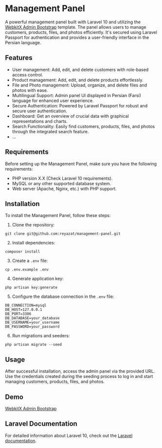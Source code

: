 # Management Panel

A powerful management panel built with Laravel 10 and utilizing the [WebkitX Admin Bootstrap](https://themeforest.net/item/webkitx-admin-bootstrap-admin-dashboard-template-user-interface/27691720) template. The panel allows users to manage customers, products, files, and photos efficiently. It's secured using Laravel Passport for authentication and provides a user-friendly interface in the Persian language.

## Features

- User management: Add, edit, and delete customers with role-based access control.
- Product management: Add, edit, and delete products effortlessly.
- File and Photo management: Upload, organize, and delete files and photos with ease.
- Multilingual Support: Admin panel UI displayed in Persian (Farsi) language for enhanced user experience.
- Secure Authentication: Powered by Laravel Passport for robust and secure user authentication.
- Dashboard: Get an overview of crucial data with graphical representations and charts.
- Search Functionality: Easily find customers, products, files, and photos through the integrated search feature.
- ...

## Requirements

Before setting up the Management Panel, make sure you have the following requirements:

- PHP version X.X (Check Laravel 10 requirements).
- MySQL or any other supported database system.
- Web server (Apache, Nginx, etc.) with PHP support.

## Installation

To install the Management Panel, follow these steps:

1. Clone the repository:

```
git clone git@github.com:reyazat/management-panel.git
```

2. Install dependencies:

```
composer install
```

3. Create a `.env` file:

```
cp .env.example .env
```

4. Generate application key:

```
php artisan key:generate
```

5. Configure the database connection in the `.env` file:

```
DB_CONNECTION=mysql
DB_HOST=127.0.0.1
DB_PORT=3306
DB_DATABASE=your_database
DB_USERNAME=your_username
DB_PASSWORD=your_password
```

6. Run migrations and seeders:

```
php artisan migrate --seed
```
## Usage

After successful installation, access the admin panel via the provided URL. Use the credentials created during the seeding process to log in and start managing customers, products, files, and photos.

## Demo

[WebkitX Admin Bootstrap](https://themeforest.net/item/webkitx-admin-bootstrap-admin-dashboard-template-user-interface/27691720)

## Laravel Documentation

For detailed information about Laravel 10, check out the [Laravel documentation](https://laravel.com/docs/10.x).